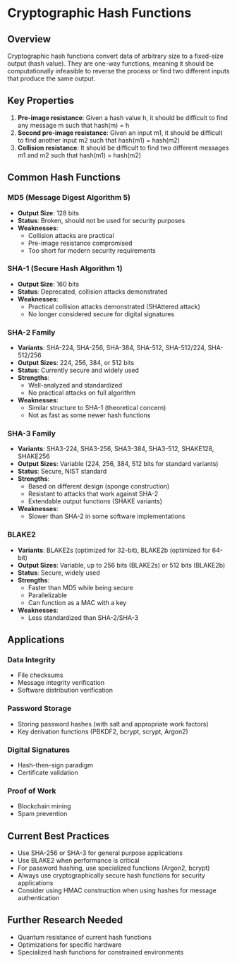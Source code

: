 # Cryptographic Hash Functions

## Overview
Cryptographic hash functions convert data of arbitrary size to a fixed-size output (hash value). They are one-way functions, meaning it should be computationally infeasible to reverse the process or find two different inputs that produce the same output.

## Key Properties
1. **Pre-image resistance**: Given a hash value h, it should be difficult to find any message m such that hash(m) = h
2. **Second pre-image resistance**: Given an input m1, it should be difficult to find another input m2 such that hash(m1) = hash(m2)
3. **Collision resistance**: It should be difficult to find two different messages m1 and m2 such that hash(m1) = hash(m2)

## Common Hash Functions

### MD5 (Message Digest Algorithm 5)
- **Output Size**: 128 bits
- **Status**: Broken, should not be used for security purposes
- **Weaknesses**:
  - Collision attacks are practical
  - Pre-image resistance compromised
  - Too short for modern security requirements

### SHA-1 (Secure Hash Algorithm 1)
- **Output Size**: 160 bits
- **Status**: Deprecated, collision attacks demonstrated
- **Weaknesses**:
  - Practical collision attacks demonstrated (SHAttered attack)
  - No longer considered secure for digital signatures

### SHA-2 Family
- **Variants**: SHA-224, SHA-256, SHA-384, SHA-512, SHA-512/224, SHA-512/256
- **Output Sizes**: 224, 256, 384, or 512 bits
- **Status**: Currently secure and widely used
- **Strengths**:
  - Well-analyzed and standardized
  - No practical attacks on full algorithm
- **Weaknesses**:
  - Similar structure to SHA-1 (theoretical concern)
  - Not as fast as some newer hash functions

### SHA-3 Family
- **Variants**: SHA3-224, SHA3-256, SHA3-384, SHA3-512, SHAKE128, SHAKE256
- **Output Sizes**: Variable (224, 256, 384, 512 bits for standard variants)
- **Status**: Secure, NIST standard
- **Strengths**:
  - Based on different design (sponge construction)
  - Resistant to attacks that work against SHA-2
  - Extendable output functions (SHAKE variants)
- **Weaknesses**:
  - Slower than SHA-2 in some software implementations

### BLAKE2
- **Variants**: BLAKE2s (optimized for 32-bit), BLAKE2b (optimized for 64-bit)
- **Output Sizes**: Variable, up to 256 bits (BLAKE2s) or 512 bits (BLAKE2b)
- **Status**: Secure, widely used
- **Strengths**:
  - Faster than MD5 while being secure
  - Parallelizable
  - Can function as a MAC with a key
- **Weaknesses**:
  - Less standardized than SHA-2/SHA-3

## Applications

### Data Integrity
- File checksums
- Message integrity verification
- Software distribution verification

### Password Storage
- Storing password hashes (with salt and appropriate work factors)
- Key derivation functions (PBKDF2, bcrypt, scrypt, Argon2)

### Digital Signatures
- Hash-then-sign paradigm
- Certificate validation

### Proof of Work
- Blockchain mining
- Spam prevention

## Current Best Practices
- Use SHA-256 or SHA-3 for general purpose applications
- Use BLAKE2 when performance is critical
- For password hashing, use specialized functions (Argon2, bcrypt)
- Always use cryptographically secure hash functions for security applications
- Consider using HMAC construction when using hashes for message authentication

## Further Research Needed
- Quantum resistance of current hash functions
- Optimizations for specific hardware
- Specialized hash functions for constrained environments
